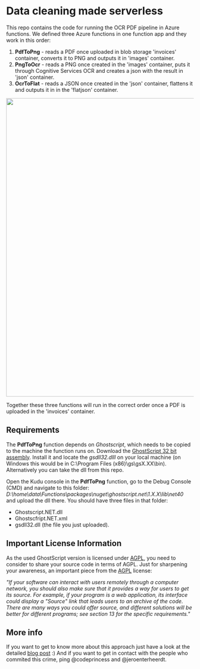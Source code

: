 # Data cleaning made serverless #

This repo contains the code for running the OCR PDF pipeline in Azure functions.
We defined three Azure functions in one function app and they work in this order:
1. **PdfToPng** - reads a PDF once uploaded in blob storage 'invoices' container, converts it to PNG and outputs it in 'images' container.
2. **PngToOcr** - reads a PNG once created in the 'images' container, puts it through Cognitive Services OCR and creates a json with the result in 'json' container.
3. **OcrToFlat** - reads a JSON once created in the 'json' container, flattens it and outputs it in in the 'flatjson' container.

<p align="center">
<img src="https://drive.google.com/uc?id=18qkU1S1PEiKo1foYQfWpMF2Br5bJl40C" width="800">
</p>

Together these three functions will run in the correct order once a PDF is uploaded in the 'invoices' container.

## Requirements ##
The **PdfToPng** function depends on *Ghostscript*, which needs to be copied to the machine the function runs on.
Download the [GhostScript 32 bit assembly](https://ghostscript.com/download/gsdnld.html). Install it and locate the *gsdll32.dlll* on your local machine (on Windows this would be in C:\Program Files (x86)\gs\gsX.XX\bin\).
Alternatively you can take the dll from this repo.

Open the Kudu console in the **PdfToPng** function, go to the Debug Console (CMD) and navigate to this folder:
*D:\home\data\Functions\packages\nuget\ghostscript.net\1.X.X\lib\net40* and upload the dll there.
You should have three files in that folder:
-  Ghostscript.NET.dll
-  Ghostscfript.NET.xml
-  gsdll32.dll (the file you just uploaded).

## Important License Information ##
As the used GhostScript version is licensed under [AGPL](http://www.gnu.org/licenses/agpl-3.0.html), you need to consider to share your source code in terms of AGPL.
Just for sharpening your awareness, an important piece from the [AGPL](http://www.gnu.org/licenses/agpl-3.0.html) license:

_"If your software can interact with users remotely through a computer network, you should also make sure that it provides a way for users to get its source. For example, if your program is a web application, its interface could display a "Source" link that leads users to an archive of the code. There are many ways you could offer source, and different solutions will be better for different programs; see section 13 for the specific requirements."_

## More info ##
If you want to get to know more about this approach just have a look at the detailed [blog post](https://medium.com/@codeprincess/machine-learning-is-like-washing-clothes-383859f2e94) :)
And if you want to get in contact with the people who commited this crime, ping @codeprincess and @jeroenterheerdt.

